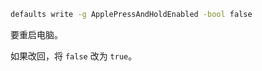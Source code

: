 ```bash
defaults write -g ApplePressAndHoldEnabled -bool false
```

要重启电脑。

如果改回，将 `false` 改为 `true`。 
